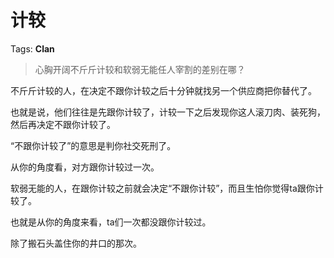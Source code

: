 # 计较

Tags: **Clan**

> 心胸开阔不斤斤计较和软弱无能任人宰割的差别在哪？



不斤斤计较的人，在决定不跟你计较之后十分钟就找另一个供应商把你替代了。

也就是说，他们往往是先跟你计较了，计较一下之后发现你这人滚刀肉、装死狗，然后再决定不跟你计较了。

“不跟你计较了”的意思是判你社交死刑了。

从你的角度看，对方跟你计较过一次。

软弱无能的人，在跟你计较之前就会决定“不跟你计较”，而且生怕你觉得ta跟你计较了。

也就是从你的角度来看，ta们一次都没跟你计较过。

除了搬石头盖住你的井口的那次。



